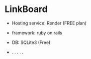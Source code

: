 # LinkBoard

* Hosting service: Render (FREE plan)

* framework: ruby on rails

* DB: SQLite3 (Free)

* . . . . .  
